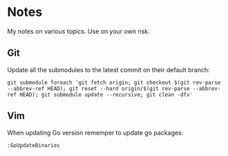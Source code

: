 # Notes

My notes on various topics. Use on your own risk.

## Git

Update all the submodules to the latest commit on their default branch:

    git submodule foreach 'git fetch origin; git checkout $(git rev-parse --abbrev-ref HEAD); git reset --hard origin/$(git rev-parse --abbrev-ref HEAD); git submodule update --recursive; git clean -dfx'

## Vim

When updating Go version rememper to update go packages:

    :GoUpdateBinaries


